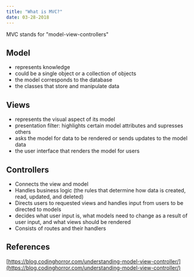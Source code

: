 ```yaml
---
title: "What is MVC?"
date: 03-28-2018
---
```


MVC stands for "model-view-controllers"


## Model

- represents knowledge
- could be a single object or a collection of objects
- the model corresponds to the database
- the classes that store and manipulate data

## Views

- represents the visual aspect of its model
- presentation filter: highlights certain model attributes and supresses others
- asks the model for data to be rendered or sends updates to the model data
- the user interface that renders the model for users

## Controllers

- Connects the view and model
- Handles business logic (the rules that determine how data is created, read, updated, and deleted)
- Directs users to requested views and handles input from users to be directed to models
- decides what user input is, what models need to change as a result of user input, and what views should be rendered
- Consists of routes and their handlers

## References

[https://blog.codinghorror.com/understanding-model-view-controller/](https://blog.codinghorror.com/understanding-model-view-controller/)